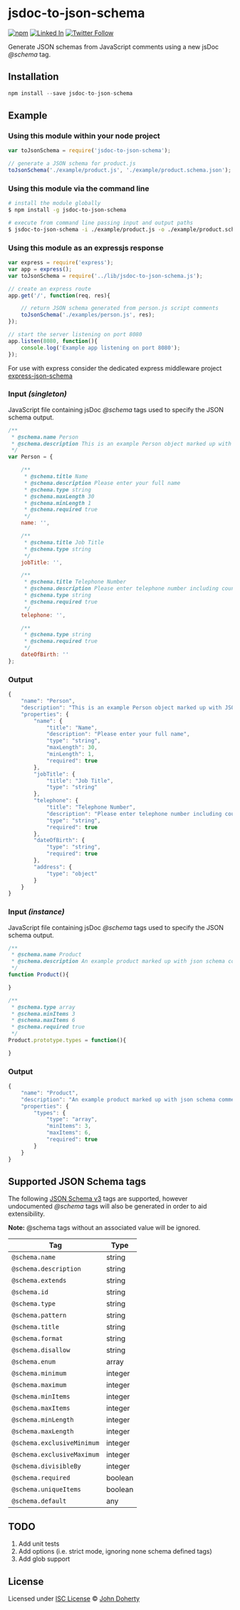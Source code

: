 # jsdoc-to-json-schema

[![npm](https://img.shields.io/npm/dt/jsdoc-to-json-schema.svg)](https://www.npmjs.com/package/jsdoc-to-json-schema) [![Linked In](https://img.shields.io/badge/Linked-In-blue.svg)](https://www.linkedin.com/in/john-i-doherty) [![Twitter Follow](https://img.shields.io/twitter/follow/CambridgeMVP.svg?style=social&label=Twitter&style=plastic)](https://twitter.com/CambridgeMVP)

Generate JSON schemas from JavaScript comments using a new jsDoc *@schema* tag.

## Installation

```js
npm install --save jsdoc-to-json-schema
```

## Example

### Using this module within your node project

```js
var toJsonSchema = require('jsdoc-to-json-schema');

// generate a JSON schema for product.js
toJsonSchema('./example/product.js', './example/product.schema.json');
```

### Using this module via the command line

```bash
# install the module globally
$ npm install -g jsdoc-to-json-schema

# execute from command line passing input and output paths
$ jsdoc-to-json-schema -i ./example/product.js -o ./example/product.schema.json
```

### Using this module as an expressjs response

```js
var express = require('express');
var app = express();
var toJsonSchema = require('../lib/jsdoc-to-json-schema.js');

// create an express route
app.get('/', function(req, res){

    // return JSON schema generated from person.js script comments
    toJsonSchema('./examples/person.js', res);
});

// start the server listening on port 8080
app.listen(8080, function(){
    console.log('Example app listening on port 8080');
});
```

For use with express consider the dedicated express middleware project [express-json-schema](https://github.com/john-doherty/express-json-schema)

### Input *(singleton)*

JavaScript file containing jsDoc *@schema* tags used to specify the JSON schema output.

```js
/**
 * @schema.name Person
 * @schema.description This is an example Person object marked up with JSON schema tags to allow schema generation
 */
var Person = {

    /**
     * @schema.title Name
     * @schema.description Please enter your full name
     * @schema.type string
     * @schema.maxLength 30
     * @schema.minLength 1
     * @schema.required true
     */
    name: '',

    /**
     * @schema.title Job Title
     * @schema.type string
     */
    jobTitle: '',

    /**
     * @schema.title Telephone Number
     * @schema.description Please enter telephone number including country code
     * @schema.type string
     * @schema.required true
     */
    telephone: '',

    /**
     * @schema.type string
     * @schema.required true
     */
    dateOfBirth: ''
};
```

### Output

```js
{
    "name": "Person",
    "description": "This is an example Person object marked up with JSON schema tags to allow schema generation",
    "properties": {
        "name": {
            "title": "Name",
            "description": "Please enter your full name",
            "type": "string",
            "maxLength": 30,
            "minLength": 1,
            "required": true
        },
        "jobTitle": {
            "title": "Job Title",
            "type": "string"
        },
        "telephone": {
            "title": "Telephone Number",
            "description": "Please enter telephone number including country code",
            "type": "string",
            "required": true
        },
        "dateOfBirth": {
            "type": "string",
            "required": true
        },
        "address": {
            "type": "object"
        }
    }
}
```

### Input *(instance)*

JavaScript file containing jsDoc *@schema* tags used to specify the JSON schema output.

```js
/**
 * @schema.name Product
 * @schema.description An example product marked up with json schema comments
 */
function Product(){

}

/**
 * @schema.type array
 * @schema.minItems 3
 * @schema.maxItems 6
 * @schema.required true
 */
Product.prototype.types = function(){

}
```

### Output

```js
{
    "name": "Product",
    "description": "An example product marked up with json schema comments",
    "properties": {
        "types": {
            "type": "array",
            "minItems": 3,
            "maxItems": 6,
            "required": true
        }
    }
}
```



## Supported JSON Schema tags

The following [JSON Schema v3](https://tools.ietf.org/html/draft-zyp-json-schema-03) tags are supported, however undocumented *@schema* tags will also be generated in order to aid extensibility.

**Note:** @schema tags without an associated value will be ignored.

| Tag                        | Type
| -------------------------- | ---------
| `@schema.name`             | string
| `@schema.description`      | string
| `@schema.extends`          | string
| `@schema.id`               | string
| `@schema.type`             | string
| `@schema.pattern`          | string
| `@schema.title`            | string
| `@schema.format`           | string
| `@schema.disallow`         | string
| `@schema.enum`             | array
| `@schema.minimum`          | integer
| `@schema.maximum`          | integer
| `@schema.minItems`         | integer
| `@schema.maxItems`         | integer
| `@schema.minLength`        | integer
| `@schema.maxLength`        | integer
| `@schema.exclusiveMinimum` | integer
| `@schema.exclusiveMaximum` | integer
| `@schema.divisibleBy`      | integer
| `@schema.required`         | boolean
| `@schema.uniqueItems`      | boolean
| `@schema.default`          | any


## TODO

 1. Add unit tests
 2. Add options (i.e. strict mode, ignoring none schema defined tags)
 3. Add glob support

## License

Licensed under [ISC License](LICENSE) &copy; [John Doherty](http://www.johndoherty.info)
